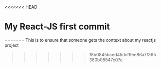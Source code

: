 <<<<<<< HEAD
# My React-JS first commit
=======
This is to ensure that someone gets the context about my reactjs project
>>>>>>> 18b0845bced45dcf9ee86a7f395380b08847e07e
